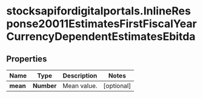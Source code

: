# stocksapifordigitalportals.InlineResponse20011EstimatesFirstFiscalYearCurrencyDependentEstimatesEbitda

## Properties

Name | Type | Description | Notes
------------ | ------------- | ------------- | -------------
**mean** | **Number** | Mean value. | [optional] 


